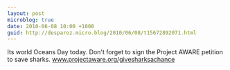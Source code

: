 ```yaml
---
layout: post
microblog: true
date: 2010-06-08 10:00 +1000
guid: http://desparoz.micro.blog/2010/06/08/t15672892071.html
---
```

Its world Oceans Day today. Don't forget to sign the Project AWARE petition to save sharks. www.projectaware.org/givesharksachance
